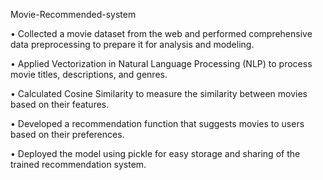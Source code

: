 Movie-Recommended-system

• Collected a movie dataset from the web and performed comprehensive data preprocessing to prepare it for analysis and modeling.

• Applied Vectorization in Natural Language Processing (NLP) to process movie titles, descriptions, and genres.

• Calculated Cosine Similarity to measure the similarity between movies based on their features.

• Developed a recommendation function that suggests movies to users based on their preferences.

• Deployed the model using pickle for easy storage and sharing of the trained recommendation system.
